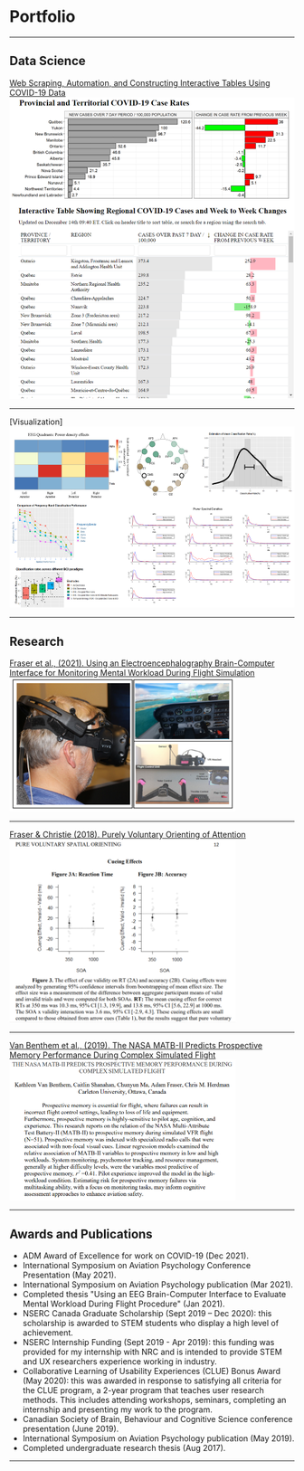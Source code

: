 # Portfolio

---

## Data Science 

[Web Scraping, Automation, and Constructing Interactive Tables Using COVID-19 Data](/covid_table_files/covid_table2.html)
<img src="images/COVID4.png?raw=true" style="width:550px;"/>

---
[Visualization]
<img src="images/visualization.png?raw=true" style="width:550px;height:320px;"/>

---

## Research

[Fraser et al., (2021). Using an Electroencephalography Brain-Computer Interface for Monitoring Mental Workload 
During Flight Simulation](/pdf/Fraser_ISAP_2021.pdf)
<img src="images/bci.PNG?raw=true" style="width:400px;height:237px;"/>

---
[Fraser & Christie (2018). Purely Voluntary Orienting of Attention](/pdf/Fraser&Christie_APP_SubmittedPDF.pdf )
<img src="images/attention.png?raw=true" style="width:400px;"/>

---
[Van Benthem et al., (2019). The NASA MATB-II Predicts Prospective Memory Performance During Complex Simulated Flight](/pdf/ISAP2019.pdf)
<img src="images/ISAP2019.png?raw=true" style="width:400px;"/>

---
## Awards and Publications
- ADM Award of Excellence for work on COVID-19 (Dec 2021).
- International Symposium on Aviation Psychology Conference Presentation (May 2021).
- International Symposium on Aviation Psychology publication (Mar 2021).
- Completed thesis "Using an EEG Brain-Computer Interface to Evaluate Mental Workload During Flight Procedure" (Jan 2021).
- NSERC Canada Graduate Scholarship (Sept 2019 – Dec 2020): this scholarship is awarded to STEM students who display a high level of achievement. 
- NSERC Internship Funding (Sept 2019 - Apr 2019): this funding was provided for my internship with NRC and is intended to provide STEM and UX researchers experience working in industry.
- Collaborative Learning of Usability Experiences (CLUE) Bonus Award (May 2020): this was awarded in response to satisfying all criteria for the CLUE program, a 2-year program that teaches user research methods. This includes attending workshops, seminars, completing an internship and presenting my work to the program.
- Canadian Society of Brain, Behaviour and Cognitive Science conference presentation (June 2019).
- International Symposium on Aviation Psychology publication (May 2019).                                         
- Completed undergraduate research thesis (Aug 2017).

---
